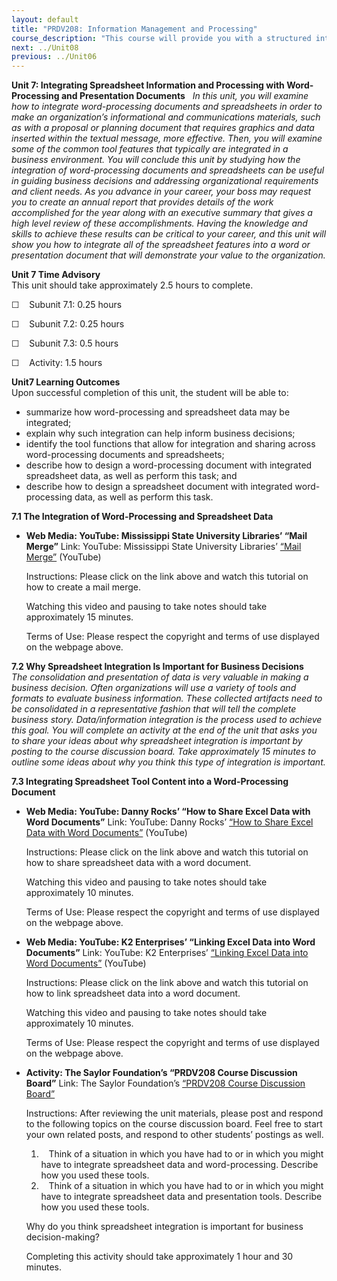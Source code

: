 ```yaml
---
layout: default
title: "PRDV208: Information Management and Processing"
course_description: "This course will provide you with a structured introduction to the key tools and techniques used in information management and processing, such as integrating content from various sources and constructing graphs to show data relationships that are often used to process and present information in business decision-making."
next: ../Unit08
previous: ../Unit06
---
```

**Unit 7: Integrating Spreadsheet Information and Processing with
Word-Processing and Presentation Documents** <span id="7"></span> 
*In this unit, you will examine how to integrate word-processing
documents and spreadsheets in order to make an organization’s
informational and communications materials, such as with a proposal or
planning document that requires graphics and data inserted within the
textual message, more effective. Then, you will examine some of the
common tool features that typically are integrated in a business
environment. You will conclude this unit by studying how the integration
of word-processing documents and spreadsheets can be useful in guiding
business decisions and addressing organizational requirements and client
needs. As you advance in your career, your boss may request you to
create an annual report that provides details of the work accomplished
for the year along with an executive summary that gives a high level
review of these accomplishments. Having the knowledge and skills to
achieve these results can be critical to your career, and this unit will
show you how to integrate all of the spreadsheet features into a word or
presentation document that will demonstrate your value to the
organization.*

**Unit 7 Time Advisory**  
This unit should take approximately 2.5 hours to complete.  
  
 ☐    Subunit 7.1: 0.25 hours  
  
 ☐    Subunit 7.2: 0.25 hours  
  
 ☐    Subunit 7.3: 0.5 hours  
  
 ☐    Activity: 1.5 hours

**Unit7 Learning Outcomes**  
Upon successful completion of this unit, the student will be able to:
-   summarize how word-processing and spreadsheet data may be
    integrated;
-   explain why such integration can help inform business decisions;
-   identify the tool functions that allow for integration and sharing
    across word-processing documents and spreadsheets;
-   describe how to design a word-processing document with integrated
    spreadsheet data, as well as perform this task; and
-   describe how to design a spreadsheet document with integrated
    word-processing data, as well as perform this task.

**7.1 The Integration of Word-Processing and Spreadsheet Data** <span
id="7.1"></span> 
-   **Web Media: YouTube: Mississippi State University Libraries’ “Mail
    Merge”**
    Link: YouTube: Mississippi State University Libraries’ [“Mail
    Merge”](http://www.youtube.com/watch?v=3ylYITE0ayU) (YouTube)  
      
     Instructions: Please click on the link above and watch this
    tutorial on how to create a mail merge.  
      
     Watching this video and pausing to take notes should take
    approximately 15 minutes.  
      
     Terms of Use: Please respect the copyright and terms of use
    displayed on the webpage above.

**7.2 Why Spreadsheet Integration Is Important for Business Decisions**
<span id="7.2"></span> 
*The consolidation and presentation of data is very valuable in making a
business decision. Often organizations will use a variety of tools and
formats to evaluate business information. These collected artifacts need
to be consolidated in a representative fashion that will tell the
complete business story. Data/information integration is the process
used to achieve this goal. You will complete an activity at the end of
the unit that asks you to share your ideas about why spreadsheet
integration is important by posting to the course discussion board. Take
approximately 15 minutes to outline some ideas about why you think this
type of integration is important.*

**7.3 Integrating Spreadsheet Tool Content into a Word-Processing
Document** <span id="7.3"></span> 
-   **Web Media: YouTube: Danny Rocks’ “How to Share Excel Data with
    Word Documents”**
    Link: YouTube: Danny Rocks’ [“How to Share Excel Data with Word
    Documents”](http://www.youtube.com/watch?v=Sd3DxH8_QuA) (YouTube)  
      
     Instructions: Please click on the link above and watch this
    tutorial on how to share spreadsheet data with a word document.  
      
     Watching this video and pausing to take notes should take
    approximately 10 minutes.  
      
     Terms of Use: Please respect the copyright and terms of use
    displayed on the webpage above.

-   **Web Media: YouTube: K2 Enterprises’ “Linking Excel Data into Word
    Documents”**
    Link: YouTube: K2 Enterprises’ [“Linking Excel Data into Word
    Documents”](http://www.youtube.com/watch?v=ErocP5o0ARM) (YouTube)  
      
     Instructions: Please click on the link above and watch this
    tutorial on how to link spreadsheet data into a word document.  
      
     Watching this video and pausing to take notes should take
    approximately 10 minutes.  
      
     Terms of Use: Please respect the copyright and terms of use
    displayed on the webpage above.

-   **Activity: The Saylor Foundation’s “PRDV208 Course Discussion
    Board”**
    Link: The Saylor Foundation’s [“PRDV208 Course Discussion
    Board”](http://forums.saylor.org/forum/professional-development/prdv208/)  
      
     Instructions: After reviewing the unit materials, please post and
    respond to the following topics on the course discussion board. Feel
    free to start your own related posts, and respond to other students’
    postings as well.  
      
     1.    Think of a situation in which you have had to or in which you
    might have to integrate spreadsheet data and word-processing.
    Describe how you used these tools.  
     2.    Think of a situation in which you have had to or in which you
    might have to integrate spreadsheet data and presentation tools.
    Describe how you used these tools.  
      
     Why do you think spreadsheet integration is important for business
    decision-making?  
      
     Completing this activity should take approximately 1 hour and 30
    minutes.



